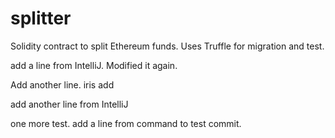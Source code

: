 # splitter
Solidity contract to split Ethereum funds. 
Uses Truffle for migration and test. 

add a line from IntelliJ. Modified it again.

Add another line.
iris add

add another line from IntelliJ

one more test.
add a line from command to test commit.

